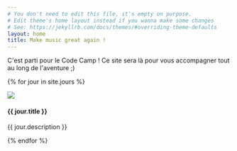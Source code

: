 ```yaml
---
# You don't need to edit this file, it's empty on purpose.
# Edit theme's home layout instead if you wanna make some changes
# See: https://jekyllrb.com/docs/themes/#overriding-theme-defaults
layout: home
title: Make music great again !
---
```


C'est parti pour le Code Camp ! Ce site sera là pour vous accompagner tout au long de l'aventure ;)

{% for jour in site.jours %}
<article class="card" style="cursor: pointer;" onclick="window.location='{{ jour.url |  prepend:site.baseurl }}';">
  <img src="{{ jour.img }}">
  <div>
    <h4>{{ jour.title }}</h4>
    <p>{{ jour.description }}</p>
  </div>
</article>
{% endfor %}
